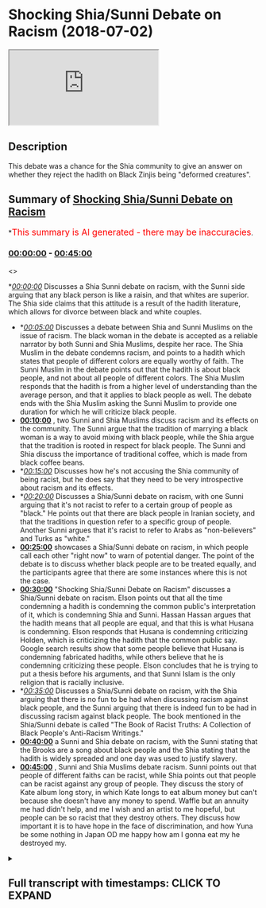 # Shocking Shia/Sunni Debate on Racism (2018-07-02)

<iframe loading='lazy' src='https://www.youtube.com/embed/bwG8mSzOzyY'></iframe>

## Description

This debate was a chance for the Shia community to give an answer on whether they reject the hadith on Black Zinjis being "deformed creatures".

## Summary of [Shocking Shia/Sunni Debate on Racism](https://www.youtube.com/watch?v=bwG8mSzOzyY)

\*<span style="color:red; font-size:125%">This summary is AI generated - there may be inaccuracies</span>.

### [00:00:00](https://www.youtube.com/watch?v=bwG8mSzOzyY\&t=0) - [00:45:00](https://www.youtube.com/watch?v=bwG8mSzOzyY\&t=2700)

<>

\**[00:00:00](https://www.youtube.com/watch?v=bwG8mSzOzyY\&t=0)* Discusses a Shia Sunni debate on racism, with the Sunni side arguing that any black person is like a raisin, and that whites are superior. The Shia side claims that this attitude is a result of the hadith literature, which allows for divorce between black and white couples.

*   \**[00:05:00](https://www.youtube.com/watch?v=bwG8mSzOzyY\&t=300)* Discusses a debate between Shia and Sunni Muslims on the issue of racism. The black woman in the debate is accepted as a reliable narrator by both Sunni and Shia Muslims, despite her race. The Shia Muslim in the debate condemns racism, and points to a hadith which states that people of different colors are equally worthy of faith. The Sunni Muslim in the debate points out that the hadith is about black people, and not about all people of different colors. The Shia Muslim responds that the hadith is from a higher level of understanding than the average person, and that it applies to black people as well. The debate ends with the Shia Muslim asking the Sunni Muslim to provide one duration for which he will criticize black people.
*   **[00:10:00](https://www.youtube.com/watch?v=bwG8mSzOzyY\&t=600)** , two Sunni and Shia Muslims discuss racism and its effects on the community. The Sunni argue that the tradition of marrying a black woman is a way to avoid mixing with black people, while the Shia argue that the tradition is rooted in respect for black people. The Sunni and Shia discuss the importance of traditional coffee, which is made from black coffee beans.
*   \**[00:15:00](https://www.youtube.com/watch?v=bwG8mSzOzyY\&t=900)* Discusses how he's not accusing the Shia community of being racist, but he does say that they need to be very introspective about racism and its effects.
*   \**[00:20:00](https://www.youtube.com/watch?v=bwG8mSzOzyY\&t=1200)* Discusses a Shia/Sunni debate on racism, with one Sunni arguing that it's not racist to refer to a certain group of people as "black." He points out that there are black people in Iranian society, and that the traditions in question refer to a specific group of people. Another Sunni argues that it's racist to refer to Arabs as "non-believers" and Turks as "white."
*   **[00:25:00](https://www.youtube.com/watch?v=bwG8mSzOzyY\&t=1500)**  showcases a Shia/Sunni debate on racism, in which people call each other "right now" to warn of potential danger. The point of the debate is to discuss whether black people are to be treated equally, and the participants agree that there are some instances where this is not the case.
*   **[00:30:00](https://www.youtube.com/watch?v=bwG8mSzOzyY\&t=1800)**  "Shocking Shia/Sunni Debate on Racism" discusses a Shia/Sunni debate on racism. Elson points out that all the time condemning a hadith is condemning the common public's interpretation of it, which is condemning Shia and Sunni. Hassan Hassan argues that the hadith means that all people are equal, and that this is what Husana is condemning. Elson responds that Husana is condemning criticizing Holden, which is criticizing the hadith that the common public say. Google search results show that some people believe that Husana is condemning fabricated hadiths, while others believe that he is condemning criticizing these people. Elson concludes that he is trying to put a thesis before his arguments, and that Sunni Islam is the only religion that is racially inclusive.
*   \**[00:35:00](https://www.youtube.com/watch?v=bwG8mSzOzyY\&t=2100)* Discusses a Shia/Sunni debate on racism, with the Shia arguing that there is no fun to be had when discussing racism against black people, and the Sunni arguing that there is indeed fun to be had in discussing racism against black people. The book mentioned in the Shia/Sunni debate is called "The Book of Racist Truths: A Collection of Black People's Anti-Racism Writings."
*   **[00:40:00](https://www.youtube.com/watch?v=bwG8mSzOzyY\&t=2400)** a Sunni and Shia debate on racism, with the Sunni stating that the Brooks are a song about black people and the Shia stating that the hadith is widely spreaded and one day was used to justify slavery.
*   **[00:45:00](https://www.youtube.com/watch?v=bwG8mSzOzyY\&t=2700)** , Sunni and Shia Muslims debate racism. Sunni points out that people of different faiths can be racist, while Shia points out that people can be racist against any group of people. They discuss the story of Kate album long story, in which Kate longs to eat album money but can't because she doesn't have any money to spend. Waffle but an annuity me had didn't help, and me I wish and an artist to me hopeful, but people can be so racist that they destroy others. They discuss how important it is to have hope in the face of discrimination, and how Yuna be some nothing in Japan OD me happy how am I gonna eat my he destroyed my.

<details><summary><h2>Full transcript with timestamps: CLICK TO EXPAND</h2></summary>

[0:00:00](https://youtu.be/bwG8mSzOzyY?t=0) I know but even that is problematic know\
[0:01:04](https://youtu.be/bwG8mSzOzyY?t=64) that the nutrition say about\
[0:01:10](https://youtu.be/bwG8mSzOzyY?t=70) this deal yeah okay they're all of those\
[0:01:14](https://youtu.be/bwG8mSzOzyY?t=74) traditions we reject them right yeah so\
[0:01:16](https://youtu.be/bwG8mSzOzyY?t=76) believe me stress scriptures and this is\
[0:01:23](https://youtu.be/bwG8mSzOzyY?t=83) my claim to you right now here and this\
[0:01:24](https://youtu.be/bwG8mSzOzyY?t=84) is I'm doing nothing why nothing is what\
[0:01:27](https://youtu.be/bwG8mSzOzyY?t=87) I'm taking your you mean yeah and I'm\
[0:01:29](https://youtu.be/bwG8mSzOzyY?t=89) giving it to you because I'm not someone\
[0:01:31](https://youtu.be/bwG8mSzOzyY?t=91) who can do it son mystical art is a big\
[0:01:33](https://youtu.be/bwG8mSzOzyY?t=93) thing you go through narrations yeah\
[0:01:34](https://youtu.be/bwG8mSzOzyY?t=94) it's the cry is when someone looks at oh\
[0:01:37](https://youtu.be/bwG8mSzOzyY?t=97) yeah makes a decision so I'm saying oh\
[0:01:40](https://youtu.be/bwG8mSzOzyY?t=100) yeah who's well-known yeah in the circle\
[0:01:43](https://youtu.be/bwG8mSzOzyY?t=103) his his discussion of it and not just\
[0:01:46](https://youtu.be/bwG8mSzOzyY?t=106) him but him particularly because I know\
[0:01:47](https://youtu.be/bwG8mSzOzyY?t=107) he spoke about this issue yeah he said\
[0:01:52](https://youtu.be/bwG8mSzOzyY?t=112) anything in the Islamic which refers to\
[0:01:57](https://youtu.be/bwG8mSzOzyY?t=117) as throat the people from Sudan yeah\
[0:02:00](https://youtu.be/bwG8mSzOzyY?t=120) which is at the time obviously below\
[0:02:01](https://youtu.be/bwG8mSzOzyY?t=121) Egypt and sapphires rubies etc and also\
[0:02:04](https://youtu.be/bwG8mSzOzyY?t=124) any black people is alike that's what he\
[0:02:07](https://youtu.be/bwG8mSzOzyY?t=127) said any idea lied meaning is not\
[0:02:09](https://youtu.be/bwG8mSzOzyY?t=129) authentic now on the on the flip side\
[0:02:11](https://youtu.be/bwG8mSzOzyY?t=131) today one saying is from the Tennessee I\
[0:02:13](https://youtu.be/bwG8mSzOzyY?t=133) traditionally spective yeah we both\
[0:02:16](https://youtu.be/bwG8mSzOzyY?t=136) agree and we've accepted that this\
[0:02:18](https://youtu.be/bwG8mSzOzyY?t=138) hadith yakumo's ooh not for long Kalpana\
[0:02:21](https://youtu.be/bwG8mSzOzyY?t=141) Shawa that be aware of the huge trap the\
[0:02:23](https://youtu.be/bwG8mSzOzyY?t=143) black tribe because they are deformed\
[0:02:24](https://youtu.be/bwG8mSzOzyY?t=144) creature because they used to pace\
[0:02:26](https://youtu.be/bwG8mSzOzyY?t=146) things in their faces you know well I\
[0:02:28](https://youtu.be/bwG8mSzOzyY?t=148) mean they still do that now I mean in\
[0:02:31](https://youtu.be/bwG8mSzOzyY?t=151) Kenya you got to Ken you're gonna find\
[0:02:32](https://youtu.be/bwG8mSzOzyY?t=152) tribes that people put things in their\
[0:02:34](https://youtu.be/bwG8mSzOzyY?t=154) faces and that already there was one\
[0:02:35](https://youtu.be/bwG8mSzOzyY?t=155) thing but they don't have no books but\
[0:02:37](https://youtu.be/bwG8mSzOzyY?t=157) you know this word will show where you\
[0:02:39](https://youtu.be/bwG8mSzOzyY?t=159) know what it means in Arabic deformity\
[0:02:45](https://youtu.be/bwG8mSzOzyY?t=165) literally when you have some patrol you\
[0:02:47](https://youtu.be/bwG8mSzOzyY?t=167) know what you saying this it's they're\
[0:02:48](https://youtu.be/bwG8mSzOzyY?t=168) not no more you saying this right but\
[0:02:51](https://youtu.be/bwG8mSzOzyY?t=171) then at the same time in Bukhari you do\
[0:02:53](https://youtu.be/bwG8mSzOzyY?t=173) have traditions where it describes yet\
[0:02:56](https://youtu.be/bwG8mSzOzyY?t=176) it describes like it says obey your\
[0:02:57](https://youtu.be/bwG8mSzOzyY?t=177) leader leader even if he's no peon is\
[0:03:00](https://youtu.be/bwG8mSzOzyY?t=180) that head Lac or is it okay no that's\
[0:03:11](https://youtu.be/bwG8mSzOzyY?t=191) not the idea is look\
[0:03:16](https://youtu.be/bwG8mSzOzyY?t=196) from Fantasy Bra obey your leader\
[0:03:17](https://youtu.be/bwG8mSzOzyY?t=197) whatever color they are and he said even\
[0:03:19](https://youtu.be/bwG8mSzOzyY?t=199) if his head is as black as a raisin it's\
[0:03:22](https://youtu.be/bwG8mSzOzyY?t=202) like raisin Zach yeah because the\
[0:03:24](https://youtu.be/bwG8mSzOzyY?t=204) Razorbacks and white that seem no one in\
[0:03:25](https://youtu.be/bwG8mSzOzyY?t=205) rank no no no no that bi is suggesting I\
[0:03:34](https://youtu.be/bwG8mSzOzyY?t=214) think we're gonna talk about yeah oh I'm\
[0:03:40](https://youtu.be/bwG8mSzOzyY?t=220) saying is that the reason you notice a\
[0:03:42](https://youtu.be/bwG8mSzOzyY?t=222) lot of Korea this is really interesting\
[0:03:43](https://youtu.be/bwG8mSzOzyY?t=223) there's a hadith in Bukhari I'll come to\
[0:03:45](https://youtu.be/bwG8mSzOzyY?t=225) the same one as oh yeah of a woman yeah\
[0:03:47](https://youtu.be/bwG8mSzOzyY?t=227) she was a black woman yeah\
[0:03:50](https://youtu.be/bwG8mSzOzyY?t=230) black woman she came to a sahabi I\
[0:03:52](https://youtu.be/bwG8mSzOzyY?t=232) forget his name now maybe we can find\
[0:03:54](https://youtu.be/bwG8mSzOzyY?t=234) the name and he and his wife he and his\
[0:03:58](https://youtu.be/bwG8mSzOzyY?t=238) wife he and his wife four marriages\
[0:04:02](https://youtu.be/bwG8mSzOzyY?t=242) this isn't Bukhari a wife and husband\
[0:04:06](https://youtu.be/bwG8mSzOzyY?t=246) were married yeah now what happened was\
[0:04:10](https://youtu.be/bwG8mSzOzyY?t=250) that this black woman she said why hold\
[0:04:12](https://youtu.be/bwG8mSzOzyY?t=252) on I gave this man breast milk and I\
[0:04:15](https://youtu.be/bwG8mSzOzyY?t=255) gave this woman breast milk and in Islam\
[0:04:17](https://youtu.be/bwG8mSzOzyY?t=257) we know that if you give a man and a\
[0:04:20](https://youtu.be/bwG8mSzOzyY?t=260) woman breast milk they can't get married\
[0:04:21](https://youtu.be/bwG8mSzOzyY?t=261) there you understand that yeah okay you\
[0:04:24](https://youtu.be/bwG8mSzOzyY?t=264) know the nourishes the perfect for foie\
[0:04:26](https://youtu.be/bwG8mSzOzyY?t=266) gras kabane ever man the hadith says for\
[0:04:28](https://youtu.be/bwG8mSzOzyY?t=268) foie gras cabina Homer pharmacopoeia\
[0:04:31](https://youtu.be/bwG8mSzOzyY?t=271) Homer means he divorced them now wait a\
[0:04:33](https://youtu.be/bwG8mSzOzyY?t=273) minute this is really interesting\
[0:04:34](https://youtu.be/bwG8mSzOzyY?t=274) separate this means the boss there was\
[0:04:39](https://youtu.be/bwG8mSzOzyY?t=279) at the boss head you know why because he\
[0:04:42](https://youtu.be/bwG8mSzOzyY?t=282) divorced between those two because her\
[0:04:44](https://youtu.be/bwG8mSzOzyY?t=284) testimony\
[0:04:46](https://youtu.be/bwG8mSzOzyY?t=286) now who was she she was a black woman\
[0:04:48](https://youtu.be/bwG8mSzOzyY?t=288) the two groups of subgroups of people\
[0:04:51](https://youtu.be/bwG8mSzOzyY?t=291) which with which we think are most\
[0:04:53](https://youtu.be/bwG8mSzOzyY?t=293) ridiculed in society yeah well he\
[0:04:55](https://youtu.be/bwG8mSzOzyY?t=295) accepts he accepted salawats a love\
[0:04:58](https://youtu.be/bwG8mSzOzyY?t=298) according to a hadith literature the\
[0:05:00](https://youtu.be/bwG8mSzOzyY?t=300) narration of a black woman over a notion\
[0:05:03](https://youtu.be/bwG8mSzOzyY?t=303) of a man and his wife both of them went\
[0:05:05](https://youtu.be/bwG8mSzOzyY?t=305) against her they said no this didn't\
[0:05:06](https://youtu.be/bwG8mSzOzyY?t=306) happen they protested but the Prophet he\
[0:05:08](https://youtu.be/bwG8mSzOzyY?t=308) accepted her narration over this which\
[0:05:22](https://youtu.be/bwG8mSzOzyY?t=322) was one of his students and then the so\
[0:05:25](https://youtu.be/bwG8mSzOzyY?t=325) black woman then\
[0:05:26](https://youtu.be/bwG8mSzOzyY?t=326) a student he said you want to see\
[0:05:29](https://youtu.be/bwG8mSzOzyY?t=329) someone from the people of Jena he said\
[0:05:31](https://youtu.be/bwG8mSzOzyY?t=331) yes he said look at this black woman she\
[0:05:33](https://youtu.be/bwG8mSzOzyY?t=333) is one of the people in general\
[0:05:34](https://youtu.be/bwG8mSzOzyY?t=334) represent yeah she's all over the people\
[0:05:36](https://youtu.be/bwG8mSzOzyY?t=336) of Germany that she is living on earth\
[0:05:38](https://youtu.be/bwG8mSzOzyY?t=338) at that time and she's one of the people\
[0:05:40](https://youtu.be/bwG8mSzOzyY?t=340) of paradise then he asked him why then\
[0:05:43](https://youtu.be/bwG8mSzOzyY?t=343) he said she came to the prophet\
[0:05:44](https://youtu.be/bwG8mSzOzyY?t=344) salaallah alayhi salam and she had she\
[0:05:47](https://youtu.be/bwG8mSzOzyY?t=347) had kind of epilepsy\
[0:05:48](https://youtu.be/bwG8mSzOzyY?t=348) he's too faint and then she came to the\
[0:05:51](https://youtu.be/bwG8mSzOzyY?t=351) prophet sallallaahu and she asked him o\
[0:05:52](https://youtu.be/bwG8mSzOzyY?t=352) Messenger of Allah I get faint asked the\
[0:05:54](https://youtu.be/bwG8mSzOzyY?t=354) McDowell for me that Allah killed me\
[0:05:55](https://youtu.be/bwG8mSzOzyY?t=355) from this disease then our Prophet SAW\
[0:05:57](https://youtu.be/bwG8mSzOzyY?t=357) Allah I am said to him will you be\
[0:05:59](https://youtu.be/bwG8mSzOzyY?t=359) patient she said yes and then he said\
[0:06:16](https://youtu.be/bwG8mSzOzyY?t=376) look at this because it demonstrates\
[0:06:37](https://youtu.be/bwG8mSzOzyY?t=397) equality yes the reason why we presented\
[0:06:44](https://youtu.be/bwG8mSzOzyY?t=404) on our channel was for a reason was a\
[0:06:45](https://youtu.be/bwG8mSzOzyY?t=405) search on accused you said your video\
[0:06:50](https://youtu.be/bwG8mSzOzyY?t=410) that we aren't filling the race in the\
[0:06:51](https://youtu.be/bwG8mSzOzyY?t=411) reason why we released that was cause\
[0:06:52](https://youtu.be/bwG8mSzOzyY?t=412) another channel so excuse also erases\
[0:07:05](https://youtu.be/bwG8mSzOzyY?t=425) saying you guys we have these mess up\
[0:07:06](https://youtu.be/bwG8mSzOzyY?t=426) the diffs research you have them too we\
[0:07:08](https://youtu.be/bwG8mSzOzyY?t=428) can write that game-mode a baton a stone\
[0:07:19](https://youtu.be/bwG8mSzOzyY?t=439) yes they have black no problem ok that's\
[0:07:22](https://youtu.be/bwG8mSzOzyY?t=442) why we don't have to listen\
[0:07:23](https://youtu.be/bwG8mSzOzyY?t=443) racism the very choose a very low blow\
[0:07:32](https://youtu.be/bwG8mSzOzyY?t=452) racism exists unless you get racism from\
[0:07:37](https://youtu.be/bwG8mSzOzyY?t=457) in the UK you could be a white guy from\
[0:07:39](https://youtu.be/bwG8mSzOzyY?t=459) Scotland somebody from South London and\
[0:07:42](https://youtu.be/bwG8mSzOzyY?t=462) it'd be like we have to do this\
[0:07:46](https://youtu.be/bwG8mSzOzyY?t=466) interesting hadith of man Solomon we\
[0:07:49](https://youtu.be/bwG8mSzOzyY?t=469) have this and it's higher color to our\
[0:07:50](https://youtu.be/bwG8mSzOzyY?t=470) colors yeah so the episode that Oh son\
[0:08:06](https://youtu.be/bwG8mSzOzyY?t=486) of a black and he was very angry with\
[0:08:08](https://youtu.be/bwG8mSzOzyY?t=488) him he reprimanded him and you know now\
[0:08:11](https://youtu.be/bwG8mSzOzyY?t=491) I'm asking you a question\
[0:08:13](https://youtu.be/bwG8mSzOzyY?t=493) Allah it's very important because he\
[0:08:15](https://youtu.be/bwG8mSzOzyY?t=495) first rose from your book sorry it was\
[0:08:20](https://youtu.be/bwG8mSzOzyY?t=500) not man right\
[0:08:22](https://youtu.be/bwG8mSzOzyY?t=502) he said to me ever so that whole son of\
[0:08:26](https://youtu.be/bwG8mSzOzyY?t=506) a black woman so belong in rabaa he\
[0:08:29](https://youtu.be/bwG8mSzOzyY?t=509) wanted from Mohammed sunrise and I\
[0:08:30](https://youtu.be/bwG8mSzOzyY?t=510) complain and he complained Ranger Psalms\
[0:08:32](https://youtu.be/bwG8mSzOzyY?t=512) of Solomon Hadi but he forgot very angry\
[0:08:35](https://youtu.be/bwG8mSzOzyY?t=515) and he told him yeah\
[0:08:37](https://youtu.be/bwG8mSzOzyY?t=517) is this true is this true what you've\
[0:08:39](https://youtu.be/bwG8mSzOzyY?t=519) been saying yeah in the Quran really so\
[0:08:45](https://youtu.be/bwG8mSzOzyY?t=525) he clearly okay go angry\
[0:08:47](https://youtu.be/bwG8mSzOzyY?t=527) we condemn there and he called the\
[0:08:48](https://youtu.be/bwG8mSzOzyY?t=528) ignorant jaylee act is one of the worst\
[0:08:51](https://youtu.be/bwG8mSzOzyY?t=531) criticisms you can get actually on the\
[0:08:52](https://youtu.be/bwG8mSzOzyY?t=532) west coast yes so here's my question\
[0:08:55](https://youtu.be/bwG8mSzOzyY?t=535) it's a question it's not challenged can\
[0:08:59](https://youtu.be/bwG8mSzOzyY?t=539) you provide for me one she IDs exactly\
[0:09:18](https://youtu.be/bwG8mSzOzyY?t=558) so you want one duration I just wanna\
[0:09:21](https://youtu.be/bwG8mSzOzyY?t=561) criticize that recently as the narration\
[0:09:23](https://youtu.be/bwG8mSzOzyY?t=563) that we saw in in our books right from a\
[0:09:26](https://youtu.be/bwG8mSzOzyY?t=566) Shiite perspective one killer hadith\
[0:09:29](https://youtu.be/bwG8mSzOzyY?t=569) which says and most thing I know the\
[0:09:32](https://youtu.be/bwG8mSzOzyY?t=572) article I mean it wasn't about black and\
[0:09:34](https://youtu.be/bwG8mSzOzyY?t=574) so now he was\
[0:09:34](https://youtu.be/bwG8mSzOzyY?t=574) it was you asked for one duration yes\
[0:09:52](https://youtu.be/bwG8mSzOzyY?t=592) okay yes this will finish now there's a\
[0:09:56](https://youtu.be/bwG8mSzOzyY?t=596) whole chapter in al-kafi volume one that\
[0:10:00](https://youtu.be/bwG8mSzOzyY?t=600) talks about racism and it says if\
[0:10:02](https://youtu.be/bwG8mSzOzyY?t=602) anybody if anybody has a mustard of seen\
[0:10:05](https://youtu.be/bwG8mSzOzyY?t=605) on his half of racism let's get there\
[0:10:10](https://youtu.be/bwG8mSzOzyY?t=610) with respect you see you've got respect\
[0:10:14](https://youtu.be/bwG8mSzOzyY?t=614) your traditions be they ask you to call\
[0:10:16](https://youtu.be/bwG8mSzOzyY?t=616) the Hadean alone on the pole listen to\
[0:10:18](https://youtu.be/bwG8mSzOzyY?t=618) set up with up I'm telling you now that\
[0:10:24](https://youtu.be/bwG8mSzOzyY?t=624) inner coffee\
[0:10:26](https://youtu.be/bwG8mSzOzyY?t=626) I'll find a few I think it's only fair\
[0:10:29](https://youtu.be/bwG8mSzOzyY?t=629) every time you present something I'll do\
[0:10:31](https://youtu.be/bwG8mSzOzyY?t=631) exactly the same thing with you no\
[0:10:32](https://youtu.be/bwG8mSzOzyY?t=632) problem I said I've just said in a\
[0:10:38](https://youtu.be/bwG8mSzOzyY?t=638) hadith\
[0:10:39](https://youtu.be/bwG8mSzOzyY?t=639) that's what's been authenticated\
[0:10:58](https://youtu.be/bwG8mSzOzyY?t=658) I'm simply asking he's asking for one\
[0:11:00](https://youtu.be/bwG8mSzOzyY?t=660) happy I just want to know why why\
[0:11:03](https://youtu.be/bwG8mSzOzyY?t=663) because he's curious he probably wants\
[0:11:05](https://youtu.be/bwG8mSzOzyY?t=665) to say you wanna make a boy because when\
[0:11:14](https://youtu.be/bwG8mSzOzyY?t=674) you have a hadith I'm gonna have a\
[0:11:16](https://youtu.be/bwG8mSzOzyY?t=676) hadith was wrong when it couldn't pro\
[0:11:19](https://youtu.be/bwG8mSzOzyY?t=679) this act saying you have this hadith\
[0:11:23](https://youtu.be/bwG8mSzOzyY?t=683) through the highest and yeah which is\
[0:11:26](https://youtu.be/bwG8mSzOzyY?t=686) you be careful or the do memory of the\
[0:11:28](https://youtu.be/bwG8mSzOzyY?t=688) of the black where the Jews the black is\
[0:11:30](https://youtu.be/bwG8mSzOzyY?t=690) rude yeah because that deformed people\
[0:11:34](https://youtu.be/bwG8mSzOzyY?t=694) yeah now we need another hadith in the\
[0:11:36](https://youtu.be/bwG8mSzOzyY?t=696) same standard to clean them that and all\
[0:11:39](https://youtu.be/bwG8mSzOzyY?t=699) the forest no I'm not defensive um they\
[0:11:45](https://youtu.be/bwG8mSzOzyY?t=705) are asking we're not the donor\
[0:11:46](https://youtu.be/bwG8mSzOzyY?t=706) we're asking we need to have a becoming\
[0:11:52](https://youtu.be/bwG8mSzOzyY?t=712) firstly this tradition you brought up\
[0:11:55](https://youtu.be/bwG8mSzOzyY?t=715) about racism okay\
[0:11:57](https://youtu.be/bwG8mSzOzyY?t=717) which obviously accountable it's say hey\
[0:11:59](https://youtu.be/bwG8mSzOzyY?t=719) you said it's hey by Allah Bonnie or\
[0:12:00](https://youtu.be/bwG8mSzOzyY?t=720) whatever right not as fine again what's\
[0:12:02](https://youtu.be/bwG8mSzOzyY?t=722) wrong I don't want to just mention about\
[0:12:03](https://youtu.be/bwG8mSzOzyY?t=723) abou sorry\
[0:12:05](https://youtu.be/bwG8mSzOzyY?t=725) yeah rebuking so the point is and by the\
[0:12:11](https://youtu.be/bwG8mSzOzyY?t=731) way we have for example Halloween I've\
[0:12:12](https://youtu.be/bwG8mSzOzyY?t=732) been 12 yeah she married yeah\
[0:12:15](https://youtu.be/bwG8mSzOzyY?t=735) - tell them married a black man as well\
[0:12:19](https://youtu.be/bwG8mSzOzyY?t=739) okay so we have intermixing within black\
[0:12:23](https://youtu.be/bwG8mSzOzyY?t=743) community nope a little mini by the way\
[0:12:25](https://youtu.be/bwG8mSzOzyY?t=745) do you know I was doing research sorry\
[0:12:26](https://youtu.be/bwG8mSzOzyY?t=746) this is gonna sound a bit tangential can\
[0:12:29](https://youtu.be/bwG8mSzOzyY?t=749) I just finish going to lighten the mood\
[0:12:32](https://youtu.be/bwG8mSzOzyY?t=752) okay go for it I've done a DNA test and\
[0:12:34](https://youtu.be/bwG8mSzOzyY?t=754) basically about 1/5 of my body is\
[0:12:36](https://youtu.be/bwG8mSzOzyY?t=756) Nigerian or something like that\
[0:12:39](https://youtu.be/bwG8mSzOzyY?t=759) - I was like 20 percent of all 20 become\
[0:12:42](https://youtu.be/bwG8mSzOzyY?t=762) like a big number yeah yeah so I was\
[0:12:43](https://youtu.be/bwG8mSzOzyY?t=763) wondering you know why am i if it was\
[0:12:46](https://youtu.be/bwG8mSzOzyY?t=766) East African you know okay\
[0:12:48](https://youtu.be/bwG8mSzOzyY?t=768) East African because this close to North\
[0:12:51](https://youtu.be/bwG8mSzOzyY?t=771) Africa alright I'm originally from Egypt\
[0:12:54](https://youtu.be/bwG8mSzOzyY?t=774) I done some research chef you know on\
[0:12:56](https://youtu.be/bwG8mSzOzyY?t=776) the on the the freshest the brushes yeah\
[0:13:00](https://youtu.be/bwG8mSzOzyY?t=780) and while realizes that we have a\
[0:13:02](https://youtu.be/bwG8mSzOzyY?t=782) long-standing tradition the sources for\
[0:13:05](https://youtu.be/bwG8mSzOzyY?t=785) the cernium it's established giving him\
[0:13:06](https://youtu.be/bwG8mSzOzyY?t=786) to you as an interesting point nothing\
[0:13:08](https://youtu.be/bwG8mSzOzyY?t=788) nothing academically but because black\
[0:13:11](https://youtu.be/bwG8mSzOzyY?t=791) people have certain characteristics\
[0:13:12](https://youtu.be/bwG8mSzOzyY?t=792) muscle muscular and whoever they do have\
[0:13:16](https://youtu.be/bwG8mSzOzyY?t=796) even now to this day every day so\
[0:13:19](https://youtu.be/bwG8mSzOzyY?t=799) \[Laughter]\
[0:13:22](https://youtu.be/bwG8mSzOzyY?t=802) they're pretty legs\
[0:13:24](https://youtu.be/bwG8mSzOzyY?t=804) yeah so the Arab side to intermix with\
[0:13:28](https://youtu.be/bwG8mSzOzyY?t=808) them especially the core issues that's\
[0:13:30](https://youtu.be/bwG8mSzOzyY?t=810) why because I was wondering why you came\
[0:13:32](https://youtu.be/bwG8mSzOzyY?t=812) from I'm a gobby of pigment you got a\
[0:13:34](https://youtu.be/bwG8mSzOzyY?t=814) signal\
[0:14:13](https://youtu.be/bwG8mSzOzyY?t=853) okay so basically bro it's gonna come\
[0:14:17](https://youtu.be/bwG8mSzOzyY?t=857) back to you I was gonna see the\
[0:14:18](https://youtu.be/bwG8mSzOzyY?t=858) traditional coffee Algar bringing up so\
[0:14:20](https://youtu.be/bwG8mSzOzyY?t=860) the point is look I think they I'm not\
[0:14:22](https://youtu.be/bwG8mSzOzyY?t=862) going to stand in like throw blows\
[0:14:24](https://youtu.be/bwG8mSzOzyY?t=864) because I can show you I'm not trying or\
[0:14:26](https://youtu.be/bwG8mSzOzyY?t=866) let me finish I think they we have\
[0:14:31](https://youtu.be/bwG8mSzOzyY?t=871) chapters dedicated in our books they\
[0:14:33](https://youtu.be/bwG8mSzOzyY?t=873) talk about racism okay\
[0:14:35](https://youtu.be/bwG8mSzOzyY?t=875) and the amande often debated a start\
[0:14:37](https://youtu.be/bwG8mSzOzyY?t=877) date to themselves their mothers were\
[0:14:38](https://youtu.be/bwG8mSzOzyY?t=878) from black descended from slaves women\
[0:14:43](https://youtu.be/bwG8mSzOzyY?t=883) their wives some of these women will\
[0:14:47](https://youtu.be/bwG8mSzOzyY?t=887) stay with me no I would ask you a\
[0:14:49](https://youtu.be/bwG8mSzOzyY?t=889) question\
[0:14:50](https://youtu.be/bwG8mSzOzyY?t=890) give me one Xin Jie woman from the\
[0:14:56](https://youtu.be/bwG8mSzOzyY?t=896) Nubians from these energies that the\
[0:14:58](https://youtu.be/bwG8mSzOzyY?t=898) Imams married and not the most yeah I\
[0:15:02](https://youtu.be/bwG8mSzOzyY?t=902) don't know I'm not asking efficient not\
[0:15:04](https://youtu.be/bwG8mSzOzyY?t=904) talking about the skin color I'm talking\
[0:15:06](https://youtu.be/bwG8mSzOzyY?t=906) about black from the subcontinent as far\
[0:15:09](https://youtu.be/bwG8mSzOzyY?t=909) from the sub-saharan African region so\
[0:15:11](https://youtu.be/bwG8mSzOzyY?t=911) Sudan from the known Arab places you\
[0:15:17](https://youtu.be/bwG8mSzOzyY?t=917) could ask you the same question could\
[0:15:19](https://youtu.be/bwG8mSzOzyY?t=919) you answer one second hello pin Tao okay\
[0:15:23](https://youtu.be/bwG8mSzOzyY?t=923) she's an Arab woman okay I mean you've\
[0:15:26](https://youtu.be/bwG8mSzOzyY?t=926) done your research I need to understand\
[0:15:30](https://youtu.be/bwG8mSzOzyY?t=930) your anger confusing us of racism\
[0:15:32](https://youtu.be/bwG8mSzOzyY?t=932) essentially no I'm not accusing you of\
[0:15:33](https://youtu.be/bwG8mSzOzyY?t=933) racism you've done research you comment\
[0:15:38](https://youtu.be/bwG8mSzOzyY?t=938) before and then yourself\
[0:15:41](https://youtu.be/bwG8mSzOzyY?t=941) Oh useless racism is a big thing yeah\
[0:16:01](https://youtu.be/bwG8mSzOzyY?t=961) and let me be frank with you in our\
[0:16:03](https://youtu.be/bwG8mSzOzyY?t=963) countries and our Arab countries\
[0:16:04](https://youtu.be/bwG8mSzOzyY?t=964) Pakistan in the black person comes to\
[0:16:07](https://youtu.be/bwG8mSzOzyY?t=967) this country sometimes they mistreated\
[0:16:08](https://youtu.be/bwG8mSzOzyY?t=968) err I'm speaking more probably off no\
[0:16:10](https://youtu.be/bwG8mSzOzyY?t=970) problem but their mystery is how we have\
[0:16:11](https://youtu.be/bwG8mSzOzyY?t=971) to adjust these things as understand let\
[0:16:15](https://youtu.be/bwG8mSzOzyY?t=975) us stay here I mean I know you might not\
[0:16:19](https://youtu.be/bwG8mSzOzyY?t=979) find it as important but I've never very\
[0:16:21](https://youtu.be/bwG8mSzOzyY?t=981) important right another thing it's like\
[0:16:24](https://youtu.be/bwG8mSzOzyY?t=984) and by just honest and say listen I\
[0:16:26](https://youtu.be/bwG8mSzOzyY?t=986) don't explain to you before yes as I\
[0:16:29](https://youtu.be/bwG8mSzOzyY?t=989) think you before our books heavily\
[0:16:33](https://youtu.be/bwG8mSzOzyY?t=993) criticized erasing can we happening no\
[0:16:36](https://youtu.be/bwG8mSzOzyY?t=996) just no pombal I'll see them I've been a\
[0:16:38](https://youtu.be/bwG8mSzOzyY?t=998) doctor soon yeah but having said that\
[0:16:44](https://youtu.be/bwG8mSzOzyY?t=1004) \[Music]\
[0:18:00](https://youtu.be/bwG8mSzOzyY?t=1080) I don't screw though I'm saying\
[0:18:17](https://youtu.be/bwG8mSzOzyY?t=1097) \[Laughter]\
[0:18:48](https://youtu.be/bwG8mSzOzyY?t=1128) the issue of anyway my uncle's like this\
[0:19:21](https://youtu.be/bwG8mSzOzyY?t=1161) back I'll show you a picture one day\
[0:19:23](https://youtu.be/bwG8mSzOzyY?t=1163) okay the reason why my mum's that my\
[0:19:26](https://youtu.be/bwG8mSzOzyY?t=1166) mum's brother and the reason why is\
[0:19:29](https://youtu.be/bwG8mSzOzyY?t=1169) because he forgot I came with this guy\
[0:19:33](https://youtu.be/bwG8mSzOzyY?t=1173) shorty is falling short to the point I'm\
[0:19:36](https://youtu.be/bwG8mSzOzyY?t=1176) making sure is what I want to say to it\
[0:19:40](https://youtu.be/bwG8mSzOzyY?t=1180) this is their important yeah apps we've\
[0:19:43](https://youtu.be/bwG8mSzOzyY?t=1183) been think it's on next time as Muslims\
[0:19:46](https://youtu.be/bwG8mSzOzyY?t=1186) you need to be very introspective about\
[0:19:47](https://youtu.be/bwG8mSzOzyY?t=1187) it because people from the mumbles will\
[0:19:49](https://youtu.be/bwG8mSzOzyY?t=1189) commit a hammering us about the issue of\
[0:19:51](https://youtu.be/bwG8mSzOzyY?t=1191) racism and we need to be very\
[0:19:53](https://youtu.be/bwG8mSzOzyY?t=1193) introspective now what I'm essentially\
[0:19:56](https://youtu.be/bwG8mSzOzyY?t=1196) saying is that I'm not here to accuse\
[0:19:58](https://youtu.be/bwG8mSzOzyY?t=1198) the Shia community of being racist I'm\
[0:20:00](https://youtu.be/bwG8mSzOzyY?t=1200) not saying that I know I know many of\
[0:20:02](https://youtu.be/bwG8mSzOzyY?t=1202) you guys I've been around it I've been\
[0:20:03](https://youtu.be/bwG8mSzOzyY?t=1203) you know they know me and I know them\
[0:20:05](https://youtu.be/bwG8mSzOzyY?t=1205) yeah I'm not saying that they're racist\
[0:20:07](https://youtu.be/bwG8mSzOzyY?t=1207) I don't know much about Iranian Society\
[0:20:10](https://youtu.be/bwG8mSzOzyY?t=1210) for example the black Santa Cruz yeah\
[0:20:22](https://youtu.be/bwG8mSzOzyY?t=1222) once I'm not interesting they had the\
[0:20:24](https://youtu.be/bwG8mSzOzyY?t=1224) black suppose I go being up in there in\
[0:20:26](https://youtu.be/bwG8mSzOzyY?t=1226) the area my friend was telling me about\
[0:20:27](https://youtu.be/bwG8mSzOzyY?t=1227) it because there because the blacks were\
[0:20:29](https://youtu.be/bwG8mSzOzyY?t=1229) upset with the guy because he you know\
[0:20:31](https://youtu.be/bwG8mSzOzyY?t=1231) their sons it goes black he colors so\
[0:20:34](https://youtu.be/bwG8mSzOzyY?t=1234) it's a white guy it was a black skin on\
[0:20:36](https://youtu.be/bwG8mSzOzyY?t=1236) black black thing and then one day II\
[0:20:38](https://youtu.be/bwG8mSzOzyY?t=1238) did that some blacks saw him and then so\
[0:20:40](https://youtu.be/bwG8mSzOzyY?t=1240) what you do it you trying to think you\
[0:20:41](https://youtu.be/bwG8mSzOzyY?t=1241) know but they didn't realize that was\
[0:20:43](https://youtu.be/bwG8mSzOzyY?t=1243) Father Indian culture I don't know\
[0:21:25](https://youtu.be/bwG8mSzOzyY?t=1285) yes because no it was particular to a\
[0:21:41](https://youtu.be/bwG8mSzOzyY?t=1301) certain group from the people of Zion\
[0:21:43](https://youtu.be/bwG8mSzOzyY?t=1303) you except they're not believers I\
[0:21:51](https://youtu.be/bwG8mSzOzyY?t=1311) didn't interrupt you yeah let me finish\
[0:21:52](https://youtu.be/bwG8mSzOzyY?t=1312) so if you look at the traditions like\
[0:21:55](https://youtu.be/bwG8mSzOzyY?t=1315) any traditions you put them all together\
[0:21:56](https://youtu.be/bwG8mSzOzyY?t=1316) you look at it's referring to a certain\
[0:21:58](https://youtu.be/bwG8mSzOzyY?t=1318) even though despite the fact that it\
[0:22:02](https://youtu.be/bwG8mSzOzyY?t=1322) refers to a subgroup of blacks yes I'm\
[0:22:03](https://youtu.be/bwG8mSzOzyY?t=1323) asking you to accept this Olive bro it's\
[0:22:06](https://youtu.be/bwG8mSzOzyY?t=1326) same on your books ago it's a white why\
[0:22:11](https://youtu.be/bwG8mSzOzyY?t=1331) you for white trying to force your\
[0:22:12](https://youtu.be/bwG8mSzOzyY?t=1332) opinion against to accept do you accept\
[0:22:15](https://youtu.be/bwG8mSzOzyY?t=1335) it no we're not to accept it was Pacific\
[0:22:17](https://youtu.be/bwG8mSzOzyY?t=1337) to a certain group of people why is that\
[0:22:19](https://youtu.be/bwG8mSzOzyY?t=1339) is that acceptable your eyes think\
[0:22:21](https://youtu.be/bwG8mSzOzyY?t=1341) that's racial yes no it's gonna be\
[0:22:23](https://youtu.be/bwG8mSzOzyY?t=1343) racist because it's not talking about\
[0:22:25](https://youtu.be/bwG8mSzOzyY?t=1345) black people it's talking about a\
[0:22:26](https://youtu.be/bwG8mSzOzyY?t=1346) certain I can say to you is in a racist\
[0:22:32](https://youtu.be/bwG8mSzOzyY?t=1352) to say well Arabs cannot marry down\
[0:22:34](https://youtu.be/bwG8mSzOzyY?t=1354) Arabs as well Arabs are not allowed to\
[0:22:38](https://youtu.be/bwG8mSzOzyY?t=1358) marry Turks\
[0:22:57](https://youtu.be/bwG8mSzOzyY?t=1377) you come here\
[0:26:11](https://youtu.be/bwG8mSzOzyY?t=1571) someone called me they said some of the\
[0:26:14](https://youtu.be/bwG8mSzOzyY?t=1574) people share some traces you know\
[0:26:45](https://youtu.be/bwG8mSzOzyY?t=1605) stay away from your right now the point\
[0:27:08](https://youtu.be/bwG8mSzOzyY?t=1628) is we we say yeah right\
[0:27:33](https://youtu.be/bwG8mSzOzyY?t=1653) when it comes to black people\
[0:30:20](https://youtu.be/bwG8mSzOzyY?t=1820) listen this had equal husana eBay and RL\
[0:30:26](https://youtu.be/bwG8mSzOzyY?t=1826) Elson the people who say all the time is\
[0:30:30](https://youtu.be/bwG8mSzOzyY?t=1830) condemning this hadith\
[0:30:32](https://youtu.be/bwG8mSzOzyY?t=1832) yeah by the way it's for you - no that's\
[0:30:38](https://youtu.be/bwG8mSzOzyY?t=1838) for you it's for Howie\
[0:30:39](https://youtu.be/bwG8mSzOzyY?t=1839) yeah\
[0:30:41](https://youtu.be/bwG8mSzOzyY?t=1841) Hassan Hassan he said means D means the\
[0:30:43](https://youtu.be/bwG8mSzOzyY?t=1843) book all the people they will say for\
[0:30:45](https://youtu.be/bwG8mSzOzyY?t=1845) example they're the people they will say\
[0:30:48](https://youtu.be/bwG8mSzOzyY?t=1848) here's how I hear that's the honey how\
[0:30:51](https://youtu.be/bwG8mSzOzyY?t=1851) could you get you the video okay so\
[0:30:52](https://youtu.be/bwG8mSzOzyY?t=1852) consider husana he is condemning\
[0:30:54](https://youtu.be/bwG8mSzOzyY?t=1854) criticizing Holden\
[0:30:56](https://youtu.be/bwG8mSzOzyY?t=1856) he is he criticizing the hadith that the\
[0:30:59](https://youtu.be/bwG8mSzOzyY?t=1859) common public say the lsat yeah so\
[0:31:02](https://youtu.be/bwG8mSzOzyY?t=1862) Google they said well bad in over eight\
[0:31:06](https://youtu.be/bwG8mSzOzyY?t=1866) over jeans forty days no Shepherd will\
[0:31:08](https://youtu.be/bwG8mSzOzyY?t=1868) come to show these people they will say\
[0:31:10](https://youtu.be/bwG8mSzOzyY?t=1870) he is condemning criticizing these\
[0:31:12](https://youtu.be/bwG8mSzOzyY?t=1872) people fabricated so you brought this is\
[0:31:17](https://youtu.be/bwG8mSzOzyY?t=1877) the problem before you who you brought a\
[0:31:19](https://youtu.be/bwG8mSzOzyY?t=1879) Hadees that in the book in the book\
[0:31:22](https://youtu.be/bwG8mSzOzyY?t=1882) now in the book condemning fabricated\
[0:31:55](https://youtu.be/bwG8mSzOzyY?t=1915) but the point is is that I'm trying to\
[0:31:59](https://youtu.be/bwG8mSzOzyY?t=1919) chef agro three or four books and the\
[0:32:02](https://youtu.be/bwG8mSzOzyY?t=1922) husana as far as I remember wasn't one\
[0:32:04](https://youtu.be/bwG8mSzOzyY?t=1924) of them\
[0:32:04](https://youtu.be/bwG8mSzOzyY?t=1924) no it's not it's not a student any rate\
[0:32:11](https://youtu.be/bwG8mSzOzyY?t=1931) we said very clearly what we want from\
[0:32:13](https://youtu.be/bwG8mSzOzyY?t=1933) you guys is there's two challenges\
[0:32:14](https://youtu.be/bwG8mSzOzyY?t=1934) Jefferson yeah look you very simple for\
[0:32:17](https://youtu.be/bwG8mSzOzyY?t=1937) the people we've been able to provide\
[0:32:18](https://youtu.be/bwG8mSzOzyY?t=1938) evidences all right well by the way\
[0:32:19](https://youtu.be/bwG8mSzOzyY?t=1939) we've done the same thing with\
[0:32:20](https://youtu.be/bwG8mSzOzyY?t=1940) Christians we've done the same thing\
[0:32:22](https://youtu.be/bwG8mSzOzyY?t=1942) with Jews and the reason why we're doing\
[0:32:24](https://youtu.be/bwG8mSzOzyY?t=1944) this is because we're trying to put a\
[0:32:25](https://youtu.be/bwG8mSzOzyY?t=1945) thesis before\
[0:32:27](https://youtu.be/bwG8mSzOzyY?t=1947) so and this one I'm gonna say this if\
[0:32:30](https://youtu.be/bwG8mSzOzyY?t=1950) you can't find the hadith I'm gonna make\
[0:32:32](https://youtu.be/bwG8mSzOzyY?t=1952) this thing's very plain open Sunni Islam\
[0:32:34](https://youtu.be/bwG8mSzOzyY?t=1954) is the only racially vulnerable daunting\
[0:32:38](https://youtu.be/bwG8mSzOzyY?t=1958) let me finish when you say Sunni Islam\
[0:32:39](https://youtu.be/bwG8mSzOzyY?t=1959) do you represent the Sufi community let\
[0:32:44](https://youtu.be/bwG8mSzOzyY?t=1964) me let me answer a question when I say\
[0:32:49](https://youtu.be/bwG8mSzOzyY?t=1969) sue me I'm not talking about anyone who\
[0:32:51](https://youtu.be/bwG8mSzOzyY?t=1971) identifies themselves as suddenly that's\
[0:32:53](https://youtu.be/bwG8mSzOzyY?t=1973) what I'm saying which includes all of\
[0:32:55](https://youtu.be/bwG8mSzOzyY?t=1975) the aforementioned that you mentioned\
[0:32:56](https://youtu.be/bwG8mSzOzyY?t=1976) yeah anyone who identified themselves as\
[0:32:58](https://youtu.be/bwG8mSzOzyY?t=1978) Mary and I will even go further because\
[0:33:00](https://youtu.be/bwG8mSzOzyY?t=1980) because that's a good question why is\
[0:33:01](https://youtu.be/bwG8mSzOzyY?t=1981) there suddenly yeah if you try Amir he\
[0:33:02](https://youtu.be/bwG8mSzOzyY?t=1982) writes in his book yeah I mean he had\
[0:33:04](https://youtu.be/bwG8mSzOzyY?t=1984) just sudden I said there's two kinds of\
[0:33:06](https://youtu.be/bwG8mSzOzyY?t=1986) Sunni yeah right I'm using he says\
[0:33:08](https://youtu.be/bwG8mSzOzyY?t=1988) himself there's two kinds of Sunnis and\
[0:33:09](https://youtu.be/bwG8mSzOzyY?t=1989) suddenly which even includes the more\
[0:33:11](https://youtu.be/bwG8mSzOzyY?t=1991) tested it isn't that which I feel like\
[0:33:12](https://youtu.be/bwG8mSzOzyY?t=1992) we will say a dollar which are like\
[0:33:14](https://youtu.be/bwG8mSzOzyY?t=1994) deviated sexpot they are basically not\
[0:33:17](https://youtu.be/bwG8mSzOzyY?t=1997) Shia their sources we do Sunni Islam is\
[0:33:28](https://youtu.be/bwG8mSzOzyY?t=2008) the only religion mainstream world\
[0:33:32](https://youtu.be/bwG8mSzOzyY?t=2012) religion in the face of the earth which\
[0:33:35](https://youtu.be/bwG8mSzOzyY?t=2015) is racially inclusive and includes black\
[0:33:38](https://youtu.be/bwG8mSzOzyY?t=2018) people white people that's why we find\
[0:33:41](https://youtu.be/bwG8mSzOzyY?t=2021) very clearly in the hadith and what she\
[0:33:43](https://youtu.be/bwG8mSzOzyY?t=2023) has arisen we've been able to ascertain\
[0:33:46](https://youtu.be/bwG8mSzOzyY?t=2026) right now is that hadith the sources\
[0:33:50](https://youtu.be/bwG8mSzOzyY?t=2030) that describe anti racism in sudden ISM\
[0:33:55](https://youtu.be/bwG8mSzOzyY?t=2035) why are you talking that we have a whole\
[0:33:56](https://youtu.be/bwG8mSzOzyY?t=2036) chaplain we bring one I don't think one\
[0:34:03](https://youtu.be/bwG8mSzOzyY?t=2043) of them was Atari you said there's a\
[0:34:06](https://youtu.be/bwG8mSzOzyY?t=2046) whole chapter dedicated to racism yes\
[0:34:07](https://youtu.be/bwG8mSzOzyY?t=2047) the word racism so a cookie that was\
[0:34:12](https://youtu.be/bwG8mSzOzyY?t=2052) against tribalism\
[0:34:13](https://youtu.be/bwG8mSzOzyY?t=2053) right and that's why I suspect I believe\
[0:34:16](https://youtu.be/bwG8mSzOzyY?t=2056) it was against trying tribalism which is\
[0:34:19](https://youtu.be/bwG8mSzOzyY?t=2059) very clear right but we're talking about\
[0:34:20](https://youtu.be/bwG8mSzOzyY?t=2060) explicit hadees right that condemn\
[0:34:24](https://youtu.be/bwG8mSzOzyY?t=2064) basically targeting\
[0:34:26](https://youtu.be/bwG8mSzOzyY?t=2066) say for example black people i say that\
[0:34:28](https://youtu.be/bwG8mSzOzyY?t=2068) the only school of saw and the whole\
[0:34:31](https://youtu.be/bwG8mSzOzyY?t=2071) world including Christianity and Judaism\
[0:34:33](https://youtu.be/bwG8mSzOzyY?t=2073) etc of the mainstream world religions\
[0:34:35](https://youtu.be/bwG8mSzOzyY?t=2075) including Hinduism which I believe in a\
[0:34:36](https://youtu.be/bwG8mSzOzyY?t=2076) caste system including maybe sick by the\
[0:34:39](https://youtu.be/bwG8mSzOzyY?t=2079) way see cuz it might be another\
[0:34:40](https://youtu.be/bwG8mSzOzyY?t=2080) exception to be first that yeah cuz they\
[0:34:42](https://youtu.be/bwG8mSzOzyY?t=2082) they reject the class system I'm trying\
[0:34:43](https://youtu.be/bwG8mSzOzyY?t=2083) to be as academic as possible so Sikhism\
[0:34:45](https://youtu.be/bwG8mSzOzyY?t=2085) might be another exception but with that\
[0:34:48](https://youtu.be/bwG8mSzOzyY?t=2088) I say that soon ISM completely reject\
[0:34:51](https://youtu.be/bwG8mSzOzyY?t=2091) see would you call it racism and its\
[0:34:53](https://youtu.be/bwG8mSzOzyY?t=2093) most racially inclusive of all of the\
[0:34:56](https://youtu.be/bwG8mSzOzyY?t=2096) ancient world religions is number one so\
[0:34:57](https://youtu.be/bwG8mSzOzyY?t=2097) I say to you now\
[0:34:59](https://youtu.be/bwG8mSzOzyY?t=2099) it can you find me anything within the\
[0:35:01](https://youtu.be/bwG8mSzOzyY?t=2101) she ie\
[0:35:02](https://youtu.be/bwG8mSzOzyY?t=2102) literature which explicitly condemns\
[0:35:05](https://youtu.be/bwG8mSzOzyY?t=2105) which explicitly condemns the racism\
[0:35:08](https://youtu.be/bwG8mSzOzyY?t=2108) racism to black people in particular I\
[0:35:10](https://youtu.be/bwG8mSzOzyY?t=2110) can find you that in itself a bloody out\
[0:35:14](https://youtu.be/bwG8mSzOzyY?t=2114) opinion says no there's no fun we have\
[0:35:34](https://youtu.be/bwG8mSzOzyY?t=2134) the books can you show before the \[ \_\_ ]\
[0:35:41](https://youtu.be/bwG8mSzOzyY?t=2141) leaves I just wanted to read the Arabic\
[0:35:43](https://youtu.be/bwG8mSzOzyY?t=2143) so you can read it from so please\
[0:35:46](https://youtu.be/bwG8mSzOzyY?t=2146) because since your Expo narrow sorry\
[0:35:54](https://youtu.be/bwG8mSzOzyY?t=2154) it's the book you mentioned earlier\
[0:35:56](https://youtu.be/bwG8mSzOzyY?t=2156) which books anymore cuz I think it was\
[0:35:58](https://youtu.be/bwG8mSzOzyY?t=2158) give me the book please there was what\
[0:36:00](https://youtu.be/bwG8mSzOzyY?t=2160) I'm reading any okay cuz I don't want to\
[0:36:10](https://youtu.be/bwG8mSzOzyY?t=2170) lose these are the comments on there\
[0:36:12](https://youtu.be/bwG8mSzOzyY?t=2172) okay\
[0:36:14](https://youtu.be/bwG8mSzOzyY?t=2174) here he said a little else in him he is\
[0:36:16](https://youtu.be/bwG8mSzOzyY?t=2176) this book you know what this is with the\
[0:36:18](https://youtu.be/bwG8mSzOzyY?t=2178) book this book basically done by Sahara\
[0:36:21](https://youtu.be/bwG8mSzOzyY?t=2181) ha Allah and he is saying the people\
[0:36:23](https://youtu.be/bwG8mSzOzyY?t=2183) doing say fabricated things in the yeah\
[0:36:26](https://youtu.be/bwG8mSzOzyY?t=2186) and then McKesson area here ok yeah do\
[0:36:40](https://youtu.be/bwG8mSzOzyY?t=2200) you know do you know what's the title of\
[0:36:41](https://youtu.be/bwG8mSzOzyY?t=2201) the book now please tell us\
[0:36:43](https://youtu.be/bwG8mSzOzyY?t=2203) yeah means means means what yeah\
[0:36:52](https://youtu.be/bwG8mSzOzyY?t=2212) eBay Anika theorem a hadith in mr.\
[0:36:54](https://youtu.be/bwG8mSzOzyY?t=2214) Holland's to to expose to show yeah\
[0:36:57](https://youtu.be/bwG8mSzOzyY?t=2217) hadith witches which is the people they\
[0:36:59](https://youtu.be/bwG8mSzOzyY?t=2219) will set on the popular underline he is\
[0:37:02](https://youtu.be/bwG8mSzOzyY?t=2222) not talking about are the hadith are\
[0:37:03](https://youtu.be/bwG8mSzOzyY?t=2223) authentic or not he's saying people they\
[0:37:05](https://youtu.be/bwG8mSzOzyY?t=2225) will say and then he is bringing it up\
[0:37:08](https://youtu.be/bwG8mSzOzyY?t=2228) please read and I wanted to read\
[0:37:09](https://youtu.be/bwG8mSzOzyY?t=2229) appreciate videos because it's a very\
[0:37:11](https://youtu.be/bwG8mSzOzyY?t=2231) important that you read this um when I\
[0:37:12](https://youtu.be/bwG8mSzOzyY?t=2232) read this yeah ok now here he say for\
[0:37:20](https://youtu.be/bwG8mSzOzyY?t=2240) now\
[0:37:21](https://youtu.be/bwG8mSzOzyY?t=2241) hadith he said he mention here please\
[0:37:25](https://youtu.be/bwG8mSzOzyY?t=2245) now hadith he said unless what he said\
[0:37:31](https://youtu.be/bwG8mSzOzyY?t=2251) that he mention about that Samaha means\
[0:37:35](https://youtu.be/bwG8mSzOzyY?t=2255) that they have a truthful they are kind\
[0:37:38](https://youtu.be/bwG8mSzOzyY?t=2258) of any honest yeah yeah for Barry yeah\
[0:37:42](https://youtu.be/bwG8mSzOzyY?t=2262) somehow were in there having a\
[0:37:46](https://youtu.be/bwG8mSzOzyY?t=2266) difficulty woman polyhedral Josie feel\
[0:37:49](https://youtu.be/bwG8mSzOzyY?t=2269) mode or at yeah condition liberals Josie\
[0:37:52](https://youtu.be/bwG8mSzOzyY?t=2272) even before except rejected one yeah\
[0:37:54](https://youtu.be/bwG8mSzOzyY?t=2274) yeah which he said move or he said this\
[0:37:57](https://youtu.be/bwG8mSzOzyY?t=2277) in Jesus are these fabricated well I\
[0:38:00](https://youtu.be/bwG8mSzOzyY?t=2280) wish I had a drink a beer bill hadith II\
[0:38:02](https://youtu.be/bwG8mSzOzyY?t=2282) how sahaja and if their best console\
[0:38:04](https://youtu.be/bwG8mSzOzyY?t=2284) abeja Bushmen in Rivera and yet know me\
[0:38:08](https://youtu.be/bwG8mSzOzyY?t=2288) action on Tom Carla Harris so he\
[0:38:10](https://youtu.be/bwG8mSzOzyY?t=2290) mentioned that he said why the people\
[0:38:11](https://youtu.be/bwG8mSzOzyY?t=2291) have the ability they don't come to you\
[0:38:12](https://youtu.be/bwG8mSzOzyY?t=2292) yeah yeah then he said why they do come\
[0:38:16](https://youtu.be/bwG8mSzOzyY?t=2296) to you then the prophets and he said\
[0:38:18](https://youtu.be/bwG8mSzOzyY?t=2298) Allah he said there is no good in there\
[0:38:20](https://youtu.be/bwG8mSzOzyY?t=2300) in the Abyssinian is a giant reversal if\
[0:38:22](https://youtu.be/bwG8mSzOzyY?t=2302) they did yeah and they'll be what about\
[0:38:25](https://youtu.be/bwG8mSzOzyY?t=2305) bizarre but of the LA\
[0:38:35](https://youtu.be/bwG8mSzOzyY?t=2315) for his for his and then he said he said\
[0:39:38](https://youtu.be/bwG8mSzOzyY?t=2378) I was with the chef he said fil jamia do\
[0:39:41](https://youtu.be/bwG8mSzOzyY?t=2381) ruthenium salah abdeslam dining he said\
[0:39:47](https://youtu.be/bwG8mSzOzyY?t=2387) black man that he has problems I can be\
[0:39:51](https://youtu.be/bwG8mSzOzyY?t=2391) for home to LA he said that for him\
[0:39:53](https://youtu.be/bwG8mSzOzyY?t=2393) tadam - allahu ta'ala called him come\
[0:39:56](https://youtu.be/bwG8mSzOzyY?t=2396) for jazz in a Chevy van he said he said\
[0:40:00](https://youtu.be/bwG8mSzOzyY?t=2400) where is my sleepover he said you know\
[0:40:16](https://youtu.be/bwG8mSzOzyY?t=2416) 'introduction here in the beginning is\
[0:40:19](https://youtu.be/bwG8mSzOzyY?t=2419) talking to you about the movie that's\
[0:40:26](https://youtu.be/bwG8mSzOzyY?t=2426) the problem I'm saying here now he\
[0:40:30](https://youtu.be/bwG8mSzOzyY?t=2430) mentioned that he said tell us because\
[0:40:34](https://youtu.be/bwG8mSzOzyY?t=2434) you put us in a dilemma and i'm raja\
[0:40:36](https://youtu.be/bwG8mSzOzyY?t=2436) raja Arobin in the merciful - yep lobo\
[0:40:38](https://youtu.be/bwG8mSzOzyY?t=2438) harridan\
[0:40:39](https://youtu.be/bwG8mSzOzyY?t=2439) right Reggie Ellis Sudan doodle be he\
[0:40:43](https://youtu.be/bwG8mSzOzyY?t=2443) came to the black people without the\
[0:40:44](https://youtu.be/bwG8mSzOzyY?t=2444) white one so cool to Haribo afternoon\
[0:40:46](https://youtu.be/bwG8mSzOzyY?t=2446) today maybe he escaped for him as a\
[0:40:49](https://youtu.be/bwG8mSzOzyY?t=2449) black slave were I to the GOL mal ill I\
[0:40:53](https://youtu.be/bwG8mSzOzyY?t=2453) mean I'll use Rafa cool to the home who\
[0:40:55](https://youtu.be/bwG8mSzOzyY?t=2455) shop dining said maybe his problem is on\
[0:40:58](https://youtu.be/bwG8mSzOzyY?t=2458) the carpet is when I meet in jail to\
[0:41:03](https://youtu.be/bwG8mSzOzyY?t=2463) Panama fur connected and he didn't\
[0:41:05](https://youtu.be/bwG8mSzOzyY?t=2465) anything please tell us what's the story\
[0:41:11](https://youtu.be/bwG8mSzOzyY?t=2471) but the story here\
[0:41:13](https://youtu.be/bwG8mSzOzyY?t=2473) this book has followed this book is how\
[0:41:17](https://youtu.be/bwG8mSzOzyY?t=2477) he is bringing happy fabricated had a\
[0:41:20](https://youtu.be/bwG8mSzOzyY?t=2480) hadith on the tongue of the people\
[0:41:21](https://youtu.be/bwG8mSzOzyY?t=2481) people of splitting things saying\
[0:41:24](https://youtu.be/bwG8mSzOzyY?t=2484) claiming that the Brooks are a song I\
[0:41:26](https://youtu.be/bwG8mSzOzyY?t=2486) said I said so yeah so he's bringing all\
[0:41:28](https://youtu.be/bwG8mSzOzyY?t=2488) these fabricated happy this is the title\
[0:41:31](https://youtu.be/bwG8mSzOzyY?t=2491) of the book the title of the book is to\
[0:41:33](https://youtu.be/bwG8mSzOzyY?t=2493) bring all these fabricated Hajis and put\
[0:41:35](https://youtu.be/bwG8mSzOzyY?t=2495) them there and the introduction if you\
[0:41:37](https://youtu.be/bwG8mSzOzyY?t=2497) know it he said it will josie he put it\
[0:41:38](https://youtu.be/bwG8mSzOzyY?t=2498) in the mouth means fabricate one slide\
[0:41:41](https://youtu.be/bwG8mSzOzyY?t=2501) one yeah and then he mention all these\
[0:41:44](https://youtu.be/bwG8mSzOzyY?t=2504) stories all these stories about the\
[0:41:46](https://youtu.be/bwG8mSzOzyY?t=2506) black people and all these things what\
[0:41:47](https://youtu.be/bwG8mSzOzyY?t=2507) so so the problem is and you brought the\
[0:41:50](https://youtu.be/bwG8mSzOzyY?t=2510) shadow he said that was reassuring it\
[0:41:52](https://youtu.be/bwG8mSzOzyY?t=2512) doesn't say that the service statement\
[0:41:53](https://youtu.be/bwG8mSzOzyY?t=2513) is another thing didn't say that this is\
[0:41:55](https://youtu.be/bwG8mSzOzyY?t=2515) a shadow statement and then they mention\
[0:41:57](https://youtu.be/bwG8mSzOzyY?t=2517) about a study that says they said it was\
[0:42:00](https://youtu.be/bwG8mSzOzyY?t=2520) mentioned this hadith in me\
[0:42:07](https://youtu.be/bwG8mSzOzyY?t=2527) they said they said they said so-called\
[0:42:10](https://youtu.be/bwG8mSzOzyY?t=2530) that moves me well Schaffer and they\
[0:42:11](https://youtu.be/bwG8mSzOzyY?t=2531) said this all this one in the front\
[0:42:13](https://youtu.be/bwG8mSzOzyY?t=2533) I'm sure it was quite about why do you\
[0:42:14](https://youtu.be/bwG8mSzOzyY?t=2534) say so Poland yeah because in the\
[0:42:16](https://youtu.be/bwG8mSzOzyY?t=2536) beginning you see the introduction did\
[0:42:19](https://youtu.be/bwG8mSzOzyY?t=2539) you see the introduction of this problem\
[0:42:21](https://youtu.be/bwG8mSzOzyY?t=2541) what you do do you just took this bit\
[0:42:32](https://youtu.be/bwG8mSzOzyY?t=2552) you're referring to the beginning here\
[0:42:35](https://youtu.be/bwG8mSzOzyY?t=2555) they see this one this is this one - two\
[0:42:37](https://youtu.be/bwG8mSzOzyY?t=2557) - you said they mentioned it in front of\
[0:42:38](https://youtu.be/bwG8mSzOzyY?t=2558) Shafi yes yes this is this is the\
[0:42:41](https://youtu.be/bwG8mSzOzyY?t=2561) beginning of it but he didn't object\
[0:42:44](https://youtu.be/bwG8mSzOzyY?t=2564) \[Music]\
[0:42:45](https://youtu.be/bwG8mSzOzyY?t=2565) the problem this hadith he's saying\
[0:42:48](https://youtu.be/bwG8mSzOzyY?t=2568) people are saying such and such yeah\
[0:42:51](https://youtu.be/bwG8mSzOzyY?t=2571) people said for example people said in\
[0:42:54](https://youtu.be/bwG8mSzOzyY?t=2574) my country there is a cave there is used\
[0:42:56](https://youtu.be/bwG8mSzOzyY?t=2576) to be monsters live in that cave people\
[0:42:58](https://youtu.be/bwG8mSzOzyY?t=2578) they say this yeah I will say to you in\
[0:43:00](https://youtu.be/bwG8mSzOzyY?t=2580) my village people they say in such and\
[0:43:02](https://youtu.be/bwG8mSzOzyY?t=2582) such cave there is a monster yeah okay\
[0:43:05](https://youtu.be/bwG8mSzOzyY?t=2585) the problem is by these people they will\
[0:43:07](https://youtu.be/bwG8mSzOzyY?t=2587) say or they will be dragged in the thing\
[0:43:09](https://youtu.be/bwG8mSzOzyY?t=2589) yeah the people say now here he is\
[0:43:11](https://youtu.be/bwG8mSzOzyY?t=2591) bringing he said on the tongue of the\
[0:43:13](https://youtu.be/bwG8mSzOzyY?t=2593) people is widely spreaded\
[0:43:15](https://youtu.be/bwG8mSzOzyY?t=2595) one day was he is saying all of these\
[0:43:38](https://youtu.be/bwG8mSzOzyY?t=2618) things\
[0:45:28](https://youtu.be/bwG8mSzOzyY?t=2728) you\
[0:45:36](https://youtu.be/bwG8mSzOzyY?t=2736) eat album money the story\
[0:45:41](https://youtu.be/bwG8mSzOzyY?t=2741) Kate album long story\
[0:45:45](https://youtu.be/bwG8mSzOzyY?t=2745) waffle but an annuity me had didn't help\
[0:45:54](https://youtu.be/bwG8mSzOzyY?t=2754) me I wish and an artist to me hopeful\
[0:46:00](https://youtu.be/bwG8mSzOzyY?t=2760) people so much Yuna be some nothing in\
[0:46:04](https://youtu.be/bwG8mSzOzyY?t=2764) Japan OD me happy how am I gonna eat my\
[0:46:10](https://youtu.be/bwG8mSzOzyY?t=2770) he destroyed my\
[0:46:14](https://youtu.be/bwG8mSzOzyY?t=2774) \[Music]

</details>
